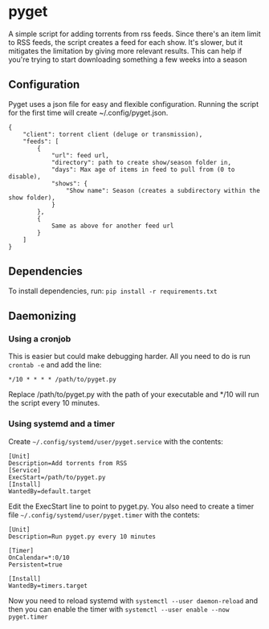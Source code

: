 # pyget
A simple script for adding torrents from rss feeds. Since there's an item limit to RSS feeds, the script creates a feed for each show. It's slower, but it mitigates the limitation by giving more relevant results. This can help if you're trying to start downloading something a few weeks into a season

## Configuration
Pyget uses a json file for easy and flexible configuration. Running the script for the first time will create ~/.config/pyget.json.

```
{
    "client": torrent client (deluge or transmission),
    "feeds": [
        {
            "url": feed url,
            "directory": path to create show/season folder in,
            "days": Max age of items in feed to pull from (0 to disable),
            "shows": {
                "Show name": Season (creates a subdirectory within the show folder),
            }
        },
        {
            Same as above for another feed url
        }
    ]
}

```

## Dependencies
To install dependencies, run:
`pip install -r requirements.txt`

## Daemonizing

### Using a cronjob
This is easier but could make debugging harder. All you need to do is run `crontab -e` and add the line:

`*/10 * * * * /path/to/pyget.py`

Replace /path/to/pyget.py with the path of your executable and */10 will run the script every 10 minutes.

### Using systemd and a timer
Create `~/.config/systemd/user/pyget.service` with the contents:

```
[Unit]
Description=Add torrents from RSS
[Service]
ExecStart=/path/to/pyget.py
[Install]
WantedBy=default.target
```

Edit the ExecStart line to point to pyget.py. You also need to create a timer file `~/.config/systemd/user/pyget.timer` with the contets:

```
[Unit]
Description=Run pyget.py every 10 minutes

[Timer]
OnCalendar=*:0/10
Persistent=true

[Install]
WantedBy=timers.target
```

Now you need to reload systemd with `systemctl --user daemon-reload` and then you can enable the timer with `systemctl --user enable --now pyget.timer` 
